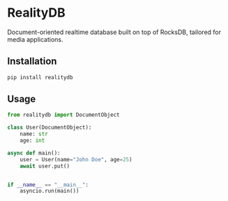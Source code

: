 # RealityDB

Document-oriented realtime database built on top of RocksDB, tailored for media applications.

## Installation

```bash
pip install realitydb
```

## Usage

```python
from realitydb import DocumentObject

class User(DocumentObject):
    name: str
    age: int
```

```python
async def main():
    user = User(name="John Doe", age=25)
    await user.put()


if __name__ == "__main__":
    asyncio.run(main())
```
